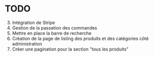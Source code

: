 # TODO
3. Intégration de Stripe
4. Gestion de la passation des commandes
5. Mettre en place la barre de recherche
6. Création de la page de listing des produits et des catégories côté administration
8. Créer une pagination pour la section "tous les produits"